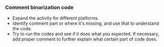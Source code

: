 ### Comment binarization code
  - Expand the activity for different platforms.
  - Identify comment part or where it's missing, and use that to understand the code.
  - Try to run the codes and see if it does what you expected. If necessary, add proper comment to further explain what certain part of code does.